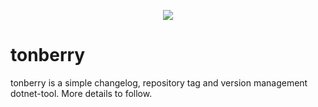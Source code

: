 <p align="center">
  <img src="https://static.wikia.nocookie.net/finalfantasy/images/7/7f/FF8_Tonberry.png/revision/latest/scale-to-width-down/125?cb=20120506172231" />
</p>

# tonberry

tonberry is a simple changelog, repository tag and version management dotnet-tool. More details to follow.